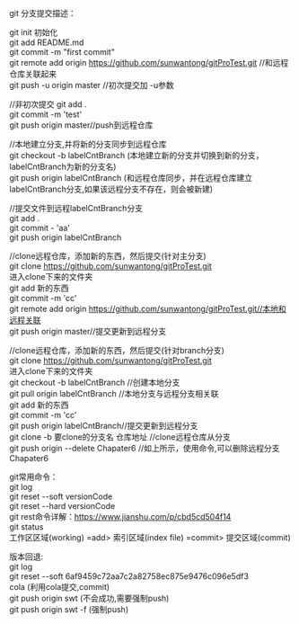git 分支提交描述：

git init 初始化  
git add README.md  
git commit -m "first commit"  
git remote add origin https://github.com/sunwantong/gitProTest.git //和远程仓库关联起来  
git push -u origin master  //初次提交加 -u参数  


//非初次提交
git add .  
git commit -m 'test'  
git push origin master//push到远程仓库  

//本地建立分支,并将新的分支同步到远程仓库  
git checkout -b  labelCntBranch  (本地建立新的分支并切换到新的分支，labelCntBranch为新的分支名)  
git push origin labelCntBranch  (和远程仓库同步，并在远程仓库建立labelCntBranch分支,如果该远程分支不存在，则会被新建)  

//提交文件到远程labelCntBranch分支  
git add .  
git commit - 'aa'  
git push origin labelCntBranch  

//clone远程仓库，添加新的东西，然后提交(针对主分支)  
git clone https://github.com/sunwantong/gitProTest.git  
进入clone下来的文件夹  
git add 新的东西  
git commit -m 'cc'  
git remote add origin https://github.com/sunwantong/gitProTest.git//本地和远程关联  
git push origin master//提交更新到远程分支  

//clone远程仓库，添加新的东西，然后提交(针对branch分支)  
git clone https://github.com/sunwantong/gitProTest.git  
进入clone下来的文件夹  
git checkout -b labelCntBranch //创建本地分支  
git pull origin labelCntBranch //本地分支与远程分支相关联  
git add 新的东西  
git commit -m 'cc'    
git push origin labelCntBranch//提交更新到远程分支   
git clone -b 要clone的分支名 仓库地址 //clone远程仓库从分支  
git push origin --delete Chapater6   //如上所示，使用命令,可以删除远程分支Chapater6   
  
git常用命令：  
git log  
git reset --soft versionCode  
git reset --hard versionCode  
git rest命令详解：https://www.jianshu.com/p/cbd5cd504f14  
git status  
工作区区域(working)  =add>  索引区域(index file)  =commit>  提交区域(commit)


版本回退:  
 git log  
 git reset --soft 6af9459c72aa7c2a82758ec875e9476c096e5df3  
 cola  (利用cola提交,commit)  
 git push origin swt  (不会成功,需要强制push)   
 git push origin swt -f   (强制push)  


